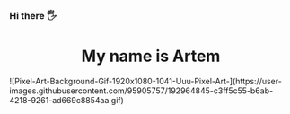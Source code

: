### Hi there 🖐 
<h1 align="center"> My name is Artem </h1>
![Pixel-Art-Background-Gif-1920x1080-1041-Uuu-Pixel-Art-](https://user-images.githubusercontent.com/95905757/192964845-c3ff5c55-b6ab-4218-9261-ad669c8854aa.gif)



<!--
**ArtemZEL/ArtemZEL** is a ✨ _special_ ✨ repository because its `README.md` (this file) appears on your GitHub profile.

Here are some ideas to get you started:

- 🔭 I’m currently working on ...
- 🌱 I’m currently learning ...
- 👯 I’m looking to collaborate on ...
- 🤔 I’m looking for help with ...
- 💬 Ask me about ...
- 📫 How to reach me: ...
- 😄 Pronouns: ...
- ⚡ Fun fact: ...
-->
